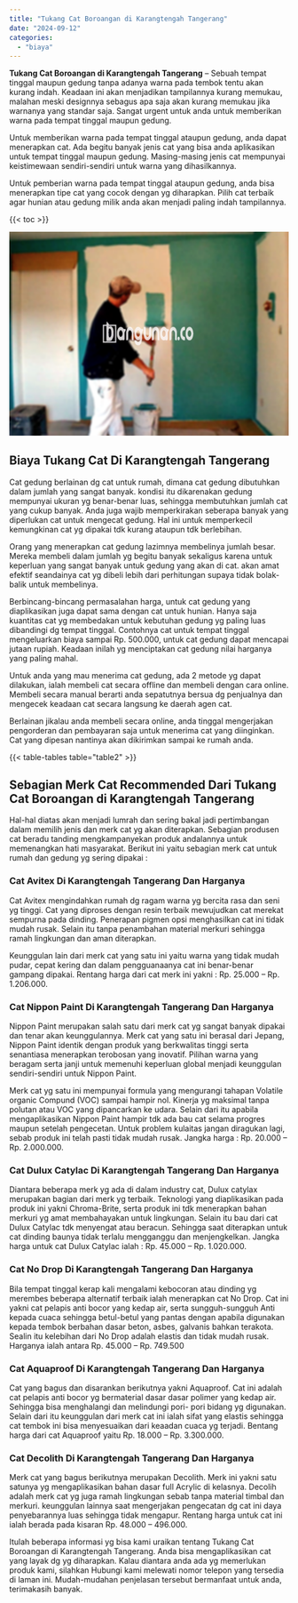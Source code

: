 ```yaml
---
title: "Tukang Cat Boroangan di Karangtengah Tangerang"
date: "2024-09-12"
categories: 
  - "biaya"
---
```


**Tukang Cat Boroangan di Karangtengah Tangerang** – Sebuah tempat tinggal maupun gedung tanpa adanya warna pada tembok tentu akan kurang indah. Keadaan ini akan menjadikan tampilannya kurang memukau, malahan meski designnya sebagus apa saja akan kurang memukau jika warnanya yang standar saja. Sangat urgent untuk anda untuk memberikan warna pada tempat tinggal maupun gedung.

Untuk memberikan warna pada tempat tinggal ataupun gedung, anda dapat menerapkan cat. Ada begitu banyak jenis cat yang bisa anda aplikasikan untuk tempat tinggal maupun gedung. Masing-masing jenis cat mempunyai keistimewaan sendiri-sendiri untuk warna yang dihasilkannya.

Untuk pemberian warna pada tempat tinggal ataupun gedung, anda bisa menerapkan tipe cat yang cocok dengan yg diharapkan. Pilih cat terbaik agar hunian atau gedung milik anda akan menjadi paling indah tampilannya.

{{< toc >}}

![Tukang Cat Boroangan di Karangtengah Tangerang](/images/jasa-cat-murah22.png)

## Biaya Tukang Cat Di Karangtengah Tangerang

Cat gedung berlainan dg cat untuk rumah, dimana cat gedung dibutuhkan dalam jumlah yang sangat banyak. kondisi itu dikarenakan gedung mempunyai ukuran yg benar-benar luas, sehingga membutuhkan jumlah cat yang cukup banyak. Anda juga wajib memperkirakan seberapa banyak yang diperlukan cat untuk mengecat gedung. Hal ini untuk memperkecil kemungkinan cat yg dipakai tdk kurang ataupun tdk berlebihan.

Orang yang menerapkan cat gedung lazimnya membelinya jumlah besar. Mereka membeli dalam jumlah yg begitu banyak sekaligus karena untuk keperluan yang sangat banyak untuk gedung yang akan di cat. akan amat efektif seandainya cat yg dibeli lebih dari perhitungan supaya tidak bolak-balik untuk membelinya.

Berbincang-bincang permasalahan harga, untuk cat gedung yang diaplikasikan juga dapat sama dengan cat untuk hunian. Hanya saja kuantitas cat yg membedakan untuk kebutuhan gedung yg paling luas dibandingi dg tempat tinggal. Contohnya cat untuk tempat tinggal mengeluarkan biaya sampai Rp. 500.000, untuk cat gedung dapat mencapai jutaan rupiah. Keadaan inilah yg menciptakan cat gedung nilai harganya yang paling mahal.

Untuk anda yang mau menerima cat gedung, ada 2 metode yg dapat dilakukan, ialah membeli cat secara offline dan membeli dengan cara online. Membeli secara manual berarti anda sepatutnya bersua dg penjualnya dan mengecek keadaan cat secara langsung ke daerah agen cat.

Berlainan jikalau anda membeli secara online, anda tinggal mengerjakan pengorderan dan pembayaran saja untuk menerima cat yang diinginkan. Cat yang dipesan nantinya akan dikirimkan sampai ke rumah anda.

{{< table-tables table="table2" >}}

## Sebagian Merk Cat Recommended Dari Tukang Cat Boroangan di Karangtengah Tangerang

Hal-hal diatas akan menjadi lumrah dan sering bakal jadi pertimbangan dalam memilih jenis dan merk cat yg akan diterapkan. Sebagian produsen cat beradu tanding mengkampanyekan produk andalannya untuk memenangkan hati masyarakat. Berikut ini yaitu sebagian merk cat untuk rumah dan gedung yg sering dipakai :

### Cat Avitex Di Karangtengah Tangerang Dan Harganya

Cat Avitex mengindahkan rumah dg ragam warna yg bercita rasa dan seni yg tinggi. Cat yang diproses dengan resin terbaik mewujudkan cat merekat sempurna pada dinding. Penerapan pigmen opsi menghasilkan cat ini tidak mudah rusak. Selain itu tanpa penambahan material merkuri sehingga ramah lingkungan dan aman diterapkan.

Keunggulan lain dari merk cat yang satu ini yaitu warna yang tidak mudah pudar, cepat kering dan dalam pengguanaanya cat ini benar-benar gampang dipakai. Rentang harga dari cat merk ini yakni : Rp. 25.000 – Rp. 1.206.000.

### Cat Nippon Paint Di Karangtengah Tangerang Dan Harganya

Nippon Paint merupakan salah satu dari merk cat yg sangat banyak dipakai dan tenar akan keunggulannya. Merk cat yang satu ini berasal dari Jepang, Nippon Paint identik dengan produk yang berkwalitas tinggi serta senantiasa menerapkan terobosan yang inovatif. Pilihan warna yang beragam serta janji untuk memenuhi keperluan global menjadi keunggulan sendiri-sendiri untuk Nippon Paint.

Merk cat yg satu ini mempunyai formula yang mengurangi tahapan Volatile organic Compund (VOC) sampai hampir nol. Kinerja yg maksimal tanpa polutan atau VOC yang dipancarkan ke udara. Selain dari itu apabila mengaplikasikan Nippon Paint hampir tdk ada bau cat selama progres maupun setelah pengecetan. Untuk problem kulaitas jangan diragukan lagi, sebab produk ini telah pasti tidak mudah rusak. Jangka harga : Rp. 20.000 – Rp. 2.000.000.

### Cat Dulux Catylac Di Karangtengah Tangerang Dan Harganya

Diantara beberapa merk yg ada di dalam industry cat, Dulux catylax merupakan bagian dari merk yg terbaik. Teknologi yang diaplikasikan pada produk ini yakni Chroma-Brite, serta produk ini tdk menerapkan bahan merkuri yg amat membahayakan untuk lingkungan. Selain itu bau dari cat Dulux Catylac tdk menyengat atau beracun. Sehingga saat diterapkan untuk cat dinding baunya tidak terlalu mengganggu dan menjengkelkan. Jangka harga untuk cat Dulux Catylac ialah : Rp. 45.000 – Rp. 1.020.000.

### Cat No Drop Di Karangtengah Tangerang Dan Harganya

Bila tempat tinggal kerap kali mengalami kebocoran atau dinding yg merembes beberapa alternatif terbaik ialah menerapkan cat No Drop. Cat ini yakni cat pelapis anti bocor yang kedap air, serta sungguh-sungguh Anti kepada cuaca sehingga betul-betul yang pantas dengan apabila digunakan kepada tembok berbahan dasar beton, asbes, galvanis bahkan terakota. Sealin itu kelebihan dari No Drop adalah elastis dan tidak mudah rusak. Harganya ialah antara Rp. 45.000 – Rp. 749.500

### Cat Aquaproof Di Karangtengah Tangerang Dan Harganya

Cat yang bagus dan disarankan berikutnya yakni Aquaproof. Cat ini adalah cat pelapis anti bocor yg bermaterial dasar dasar polimer yang kedap air. Sehingga bisa menghalangi dan melindungi pori- pori bidang yg digunakan. Selain dari itu keunggulan dari merk cat ini ialah sifat yang elastis sehingga cat tembok ini bisa menyesuaikan dari keaadan cuaca yg terjadi. Bentang harga dari cat Aquaproof yaitu Rp. 18.000 – Rp. 3.300.000.

### Cat Decolith Di Karangtengah Tangerang Dan Harganya

Merk cat yang bagus berikutnya merupakan Decolith. Merk ini yakni satu satunya yg mengaplikasikan bahan dasar full Acrylic di kelasnya. Decolih adalah merk cat yg juga ramah lingkungan sebab tanpa material timbal dan merkuri. keunggulan lainnya saat mengerjakan pengecatan dg cat ini daya penyebarannya luas sehingga tidak mengapur. Rentang harga untuk cat ini ialah berada pada kisaran Rp. 48.000 – 496.000.

Itulah beberapa informasi yg bisa kami uraikan tentang Tukang Cat Boroangan di Karangtengah Tangerang. Anda bisa mengaplikasikan cat yang layak dg yg diharapkan. Kalau diantara anda ada yg memerlukan produk kami, silahkan Hubungi kami melewati nomor telepon yang tersedia di laman ini. Mudah-mudahan penjelasan tersebut bermanfaat untuk anda, terimakasih banyak.
